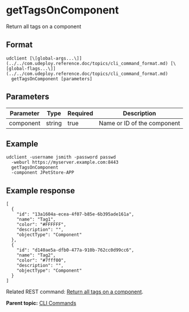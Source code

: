 # getTagsOnComponent

Return all tags on a component

## Format

```
udclient [\[global-args...\]](../../com.udeploy.reference.doc/topics/cli_command_format.md) [\[global-flags...\]](../../com.udeploy.reference.doc/topics/cli_command_format.md)
  getTagsOnComponent [parameters]
```

## Parameters

|Parameter|Type|Required|Description|
|---------|----|--------|-----------|
|component|string|true|Name or ID of the component|

## Example

```
udclient -username jsmith -password passwd 
  -weburl https://myserver.example.com:8443
  getTagsOnComponent
  -component JPetStore-APP
```

## Example response

```
[
  {
    "id": "13a1604a-ecea-4f07-b85e-6b395ade161a",
    "name": "Tag1",
    "color": "#FFFFFF",
    "description": "",
    "objectType": "Component"
  },
  {
    "id": "d140ae5a-dfb0-477a-910b-762cc0d99cc6",
    "name": "Tag2",
    "color": "#7fff00",
    "description": "",
    "objectType": "Component"
  }
]
```

Related REST command: [Return all tags on a component](rest_cli_component_tag_get.md).

**Parent topic:** [CLI Commands](../../com.udeploy.reference.doc/topics/cli_commands.md)

